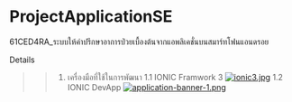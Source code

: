 # ProjectApplicationSE
61CED4RA_ระบบให้คําปรึกษาอาการป่วยเบื้องต้นจากแอพลิเคชั่นบนสมาร์ทโฟนแอนดรอย

Details
>>1. เครื่องมือที่ใช้ในการพัฒนา
    1.1 IONIC Framwork 3
                  [![ionic3.jpg](https://i.postimg.cc/rsfBGDpb/ionic3.jpg)](https://postimg.cc/zHR28XKS)
    1.2 IONIC DevApp
                  [![application-banner-1.png](https://i.postimg.cc/g21nqJXn/application-banner-1.png)](https://postimg.cc/Xrcjnngb)
